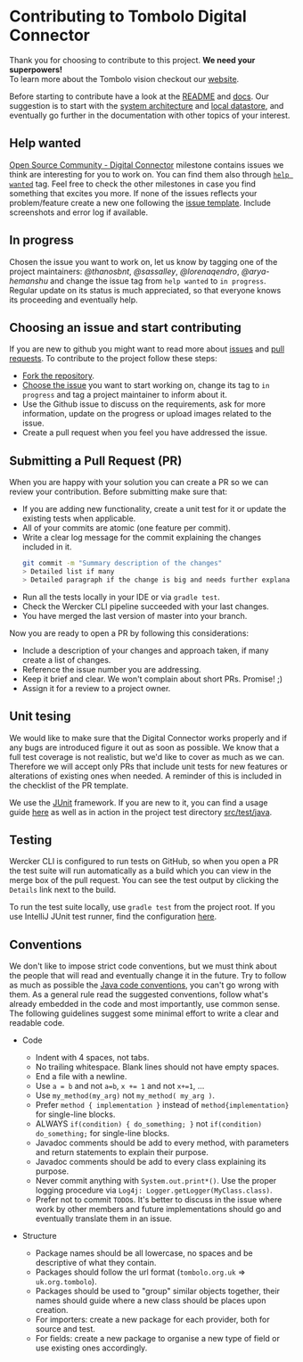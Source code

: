# Contributing to Tombolo Digital Connector

Thank you for choosing to contribute to this project. **We need your superpowers!**  
To learn more about the Tombolo vision checkout our [website](http://www.tombolo.org.uk/).

Before starting to contribute have a look at the [README](README.md) and [docs](documentation). Our suggestion is to 
start with the [system architecture](documentation/System-Architecture.md) and [local datastore](documentation/Local-Datastore.md), and 
eventually go further in the documentation with other topics of your interest.

## Help wanted
[Open Source Community - Digital Connector](https://github.com/FutureCitiesCatapult/TomboloDigitalConnector/milestone/22)
milestone contains issues we think are interesting for you to work on. You can find them also through 
[`help wanted`](https://github.com/FutureCitiesCatapult/TomboloDigitalConnector/issues?q=is%3Aopen+is%3Aissue+label%3A%22help+wanted%22) 
tag. Feel free to check the other milestones in case you find something that excites you more.
If none of the issues reflects your problem/feature create a new one following the 
[issue template](https://github.com/FutureCitiesCatapult/TomboloDigitalConnector/blob/master/.github/ISSUE_TEMPLATE.md).
Include screenshots and error log if available. 

## In progress
Chosen the issue you want to work on, let us know by tagging one of the project maintainers: *@thanosbnt*, 
*@sassalley*, *@lorenaqendro*, *@arya-hemanshu* and change the issue tag from `help wanted` to `in progress`. Regular
 update on its status is much appreciated, so that everyone knows its proceeding and eventually help.

## Choosing an issue and start contributing
If you are new to github you might want to read more about [issues](https://help.github.com/articles/about-issues/)
and [pull requests](https://help.github.com/articles/about-pull-requests/). 
To contribute to the project follow these steps:
- [Fork the repository](https://help.github.com/articles/fork-a-repo/).
- [Choose the issue]((https://github.com/FutureCitiesCatapult/TomboloDigitalConnector/milestone/22)) you want to start 
working on, change its tag to `in progress` and tag a project maintainer to inform about it.
- Use the Github issue to discuss on the requirements, ask for more information, update on the progress or upload 
images related to the issue.
- Create a pull request when you feel you have addressed the issue.

## Submitting a Pull Request (PR)
When you are happy with your solution you can create a PR so we can review your contribution. Before submitting 
make sure that:
- If you are adding new functionality, create a unit test for it or update the existing tests when applicable.
- All of your commits are atomic (one feature per commit).
- Write a clear log message for the commit explaining the changes included in it.
  ```bash
  git commit -m "Summary description of the changes"
  > Detailed list if many
  > Detailed paragraph if the change is big and needs further explanation"
  ```
- Run all the tests locally in your IDE or via `gradle test`.
- Check the Wercker CLI pipeline succeeded with your last changes.
- You have merged the last version of master into your branch.

Now you are ready to open a PR by following this considerations:
- Include a description of your changes and approach taken, if many create a list of changes.
- Reference the issue number you are addressing.
- Keep it brief and clear. We won't complain about short PRs. Promise! ;)
- Assign it for a review to a project owner.

## Unit tesing
We would like to make sure that the Digital Connector works properly and if any bugs are introduced figure it out as 
soon as possible. We know that a full test coverage is not realistic, but we'd like to cover as much as we can. 
Therefore we will accept only PRs that include unit tests for new features or alterations of existing ones when needed.
A reminder of this is included in the checklist of the PR template.
  
We use the [JUnit](http://junit.org/junit5/) framework. If you are new to it, you can find a usage guide 
[here](http://www.vogella.com/tutorials/JUnit/article.html) as well as in action in the project test directory 
[src/test/java](https://github.com/FutureCitiesCatapult/TomboloDigitalConnector/tree/master/src/test).

## Testing
Wercker CLI is configured to run tests on GitHub, so when you open a PR the test suite will run automatically as a build
 which you can view in the merge box of the pull request. You can see the test output by clicking the `Details` link 
 next to the build.

To run the test suite locally, use `gradle test` from the project root. If you use IntelliJ JUnit test runner, find the 
configuration [here](README.md#Run-tests).

## Conventions
We don't like to impose strict code conventions, but we must think about the people that will read and eventually 
change it in the future. Try to follow as much as possible the 
 [Java code conventions](http://www.oracle.com/technetwork/java/codeconvtoc-136057.html), you can't go wrong with 
 them. As a general rule read the suggested conventions, follow what's already embedded in the code and most 
 importantly, use common sense.  The following guidelines suggest some minimal effort to write a clear and readable 
 code.  

- Code
  - Indent with 4 spaces, not tabs.
  - No trailing whitespace. Blank lines should not have empty spaces.
  - End a file with a newline.
  - Use `a = b` and not `a=b`, `x += 1` and not `x+=1`, ...
  - Use `my_method(my_arg)` not `my_method( my_arg )`.
  - Prefer `method { implementation }` instead of `method{implementation}` for single-line blocks.
  - ALWAYS `if(condition) { do_something; }` not `if(condition) do_something;` for single-line blocks.
  - Javadoc comments should be add to every method, with parameters and return statements to explain their purpose.
  - Javadoc comments should be add to every class explaining its purpose.
  - Never commit anything with `System.out.print*()`. Use the proper logging procedure via 
  `Log4j: Logger.getLogger(MyClass.class)`.
  - Prefer not to commit `TODO`s. It's better to discuss in the issue where work by other members and future 
  implementations should go and eventually translate them in an issue.
 
- Structure
  - Package names should be all lowercase, no spaces and be descriptive of what they contain.
  - Packages should follow the url format (`tombolo.org.uk` => `uk.org.tombolo`).
  - Packages should be used to "group" similar objects together, their names should guide where a new class should be 
  places upon creation.
  - For importers: create a new package for each provider, both for source and test.
  - For fields: create a new package to organise a new type of field or use existing ones accordingly.
